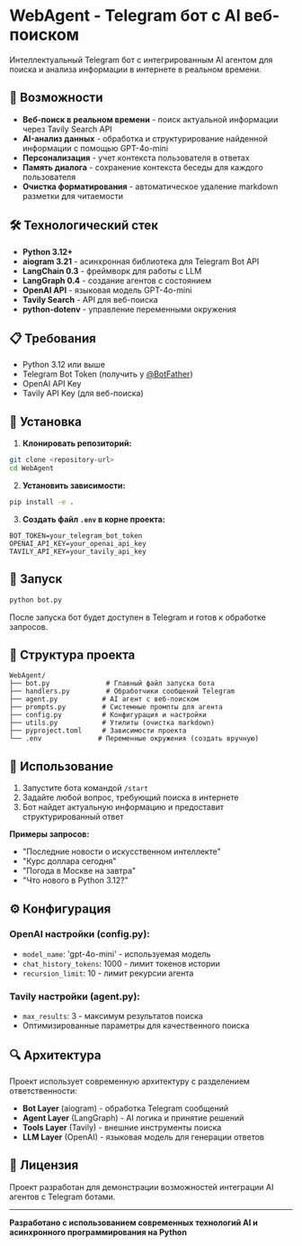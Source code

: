 # WebAgent - Telegram бот с AI веб-поиском

Интеллектуальный Telegram бот с интегрированным AI агентом для поиска и анализа информации в интернете в реальном времени.

## 🚀 Возможности

- **Веб-поиск в реальном времени** - поиск актуальной информации через Tavily Search API
- **AI-анализ данных** - обработка и структурирование найденной информации с помощью GPT-4o-mini
- **Персонализация** - учет контекста пользователя в ответах
- **Память диалога** - сохранение контекста беседы для каждого пользователя
- **Очистка форматирования** - автоматическое удаление markdown разметки для читаемости

## 🛠 Технологический стек

- **Python 3.12+**
- **aiogram 3.21** - асинхронная библиотека для Telegram Bot API
- **LangChain 0.3** - фреймворк для работы с LLM
- **LangGraph 0.4** - создание агентов с состоянием
- **OpenAI API** - языковая модель GPT-4o-mini
- **Tavily Search** - API для веб-поиска
- **python-dotenv** - управление переменными окружения

## 📋 Требования

- Python 3.12 или выше
- Telegram Bot Token (получить у [@BotFather](https://t.me/BotFather))
- OpenAI API Key
- Tavily API Key (для веб-поиска)

## 🔧 Установка

1. **Клонировать репозиторий:**
```bash
git clone <repository-url>
cd WebAgent
```

2. **Установить зависимости:**
```bash
pip install -e .
```

3. **Создать файл `.env` в корне проекта:**
```env
BOT_TOKEN=your_telegram_bot_token
OPENAI_API_KEY=your_openai_api_key
TAVILY_API_KEY=your_tavily_api_key
```

## 🚀 Запуск

```bash
python bot.py
```

После запуска бот будет доступен в Telegram и готов к обработке запросов.

## 📁 Структура проекта

```
WebAgent/
├── bot.py              # Главный файл запуска бота
├── handlers.py         # Обработчики сообщений Telegram
├── agent.py           # AI агент с веб-поиском
├── prompts.py         # Системные промпты для агента
├── config.py          # Конфигурация и настройки
├── utils.py           # Утилиты (очистка markdown)
├── pyproject.toml     # Зависимости проекта
└── .env              # Переменные окружения (создать вручную)
```

## 💬 Использование

1. Запустите бота командой `/start`
2. Задайте любой вопрос, требующий поиска в интернете
3. Бот найдет актуальную информацию и предоставит структурированный ответ

**Примеры запросов:**
- "Последние новости о искусственном интеллекте"
- "Курс доллара сегодня"
- "Погода в Москве на завтра"
- "Что нового в Python 3.12?"

## ⚙️ Конфигурация

### OpenAI настройки (config.py):
- `model_name`: 'gpt-4o-mini' - используемая модель
- `chat_history_tokens`: 1000 - лимит токенов истории
- `recursion_limit`: 10 - лимит рекурсии агента

### Tavily настройки (agent.py):
- `max_results`: 3 - максимум результатов поиска
- Оптимизированные параметры для качественного поиска

## 🔍 Архитектура

Проект использует современную архитектуру с разделением ответственности:

- **Bot Layer** (aiogram) - обработка Telegram сообщений
- **Agent Layer** (LangGraph) - AI логика и принятие решений
- **Tools Layer** (Tavily) - внешние инструменты поиска
- **LLM Layer** (OpenAI) - языковая модель для генерации ответов

## 📝 Лицензия

Проект разработан для демонстрации возможностей интеграции AI агентов с Telegram ботами.

---

**Разработано с использованием современных технологий AI и асинхронного программирования на Python**
